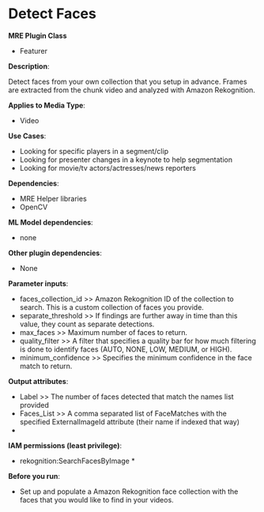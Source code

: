 # Detect Faces #

**MRE Plugin Class**
- Featurer

**Description**:

Detect faces from your own collection that you setup in advance. Frames are extracted from the chunk video and analyzed with Amazon Rekognition.

**Applies to Media Type**:
- Video

**Use Cases**:
- Looking for specific players in a segment/clip
- Looking for presenter changes in a keynote to help segmentation
- Looking for movie/tv actors/actresses/news reporters

**Dependencies**:
- MRE Helper libraries
- OpenCV

**ML Model dependencies**:
- none

**Other plugin dependencies**:
- None

**Parameter inputs**:
- faces_collection_id >> Amazon Rekognition ID of the collection to search. This is a custom collection of faces you provide.
- separate_threshold >> If findings are further away in time than this value, they count as separate detections.
- max_faces >> Maximum number of faces to return.
- quality_filter >> A filter that specifies a quality bar for how much filtering is done to identify faces (AUTO, NONE, LOW, MEDIUM, or HIGH).
- minimum_confidence >> Specifies the minimum confidence in the face match to return.

**Output attributes**:
- Label >> The number of faces detected that match the names list provided
- Faces_List >> A comma separated list of FaceMatches with the specified ExternalImageId attribute (their name if indexed that way)  
- <a flag indicating the presence of each unique face>

**IAM permissions (least privilege)**:
- rekognition:SearchFacesByImage *

**Before you run**:
- Set up and populate a Amazon Rekognition face collection with the faces that you would like to find in your videos.
